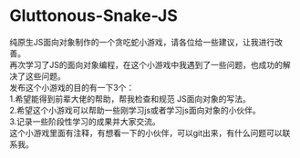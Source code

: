 # Gluttonous-Snake-JS
纯原生JS面向对象制作的一个贪吃蛇小游戏，请各位给一些建议，让我进行改善。<br>
再次学习了JS的面向对象编程，在这个小游戏中我遇到了一些问题，也成功的解决了这些问题。<br>
发布这个小游戏的目的有一下3个：<br>
1.希望能得到前辈大佬的帮助，帮我检查和规范 JS面向对象的写法。<br>
2.希望这个小游戏可以帮助一些刚学习js或者学习js面向对象的小伙伴。<br>
3.记录一些阶段性学习的成果并大家交流。<br>
这个小游戏里面有注释，有想看一下的小伙伴，可以git出来，有什么问题可以联系我。<br>
